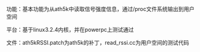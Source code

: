 功能：基本功能为从ath5k中读取信号强度信息，通过/proc文件系统输出到用户空间平台：基于linux3.2.4内核，并在powerpc上测试通过文件：ath5kRSSI.patch为ath5k的补丁，read_rssi.cc为用户空间的测试代码